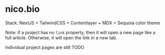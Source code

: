 # nico.bio

Stack: NextJS + TailwindCSS + Contentlayer + MDX + Sequoia color theme

Note: if a project has no `link` property, then it will open a new page like a full article.
Otherwise, it will open the link in a new tab.

Individual project pages are still TODO
